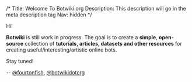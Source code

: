 /*
Title: Welcome To Botwiki.org
Description: This description will go in the meta description tag
Nav: hidden
*/


Hi!

**Botwiki** is still work in progress. The goal is to create a **simple**, **open-source** collection of **tutorials, articles, datasets and other resources** for creating useful/interesting/artistic online bots.

Stay tuned!

-- [@fourtonfish](https://twitter.com/fourtonfish), [@botwikidotorg](https://twitter.com/botwikidotorg)
